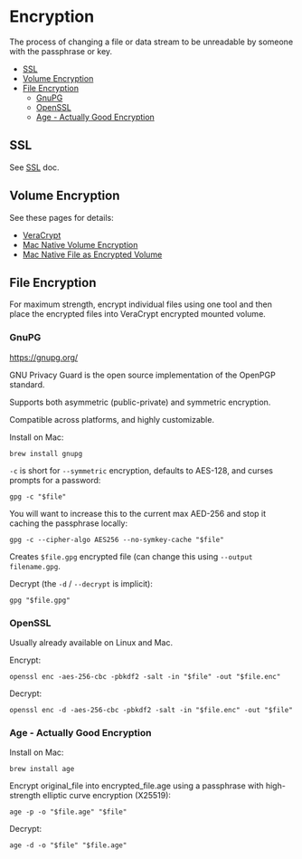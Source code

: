 # Encryption

The process of changing a file or data stream to be unreadable by someone with the passphrase or key.

<!-- INDEX_START -->

- [SSL](#ssl)
- [Volume Encryption](#volume-encryption)
- [File Encryption](#file-encryption)
  - [GnuPG](#gnupg)
  - [OpenSSL](#openssl)
  - [Age - Actually Good Encryption](#age---actually-good-encryption)

<!-- INDEX_END -->

## SSL

See [SSL](ssl.md) doc.

## Volume Encryption

See these pages for details:

- [VeraCrypt](veracrypt.md)
- [Mac Native Volume Encryption](mac.md#encrypt-apfs-filesystem)
- [Mac Native File as Encrypted Volume](mac.md#create-an-encrypted-file-volume)

## File Encryption

For maximum strength,
encrypt individual files using one tool and then place the encrypted files into VeraCrypt encrypted mounted volume.

### GnuPG

<https://gnupg.org/>

GNU Privacy Guard is the open source implementation of the OpenPGP standard.

Supports both asymmetric (public-private) and symmetric encryption.

Compatible across platforms, and highly customizable.

Install on Mac:

```shell
brew install gnupg
```

`-c` is short for `--symmetric` encryption, defaults to AES-128, and curses prompts for a password:

```shell
gpg -c "$file"
```

You will want to increase this to the current max AED-256 and stop it caching the passphrase locally:

```shell
gpg -c --cipher-algo AES256 --no-symkey-cache "$file"
```

Creates `$file.gpg` encrypted file (can change this using `--output filename.gpg`.

Decrypt (the `-d` / `--decrypt` is implicit):

```shell
gpg "$file.gpg"
```

### OpenSSL

Usually already available on Linux and Mac.

Encrypt:

```shell
openssl enc -aes-256-cbc -pbkdf2 -salt -in "$file" -out "$file.enc"
```

Decrypt:

```shell
openssl enc -d -aes-256-cbc -pbkdf2 -salt -in "$file.enc" -out "$file"
```

### Age - Actually Good Encryption

Install on Mac:

```shell
brew install age
```

Encrypt original_file into encrypted_file.age using a passphrase with high-strength elliptic curve encryption (X25519):

```shell
age -p -o "$file.age" "$file"
```

Decrypt:

```shell
age -d -o "$file" "$file.age"
```
